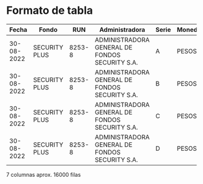 # Formato de tabla

| Fecha      |         Fondo |    RUN | Administradora                                  | Serie | Moneda | Valor_Cuota |
|------------|---------------|--------|-------------------------------------------------|-------|--------|-------------|
| 30-08-2022 | SECURITY PLUS | 8253-8 | ADMINISTRADORA GENERAL DE FONDOS  SECURITY S.A. | A     | PESOS  | 1776.35     |
| 30-08-2022 | SECURITY PLUS | 8253-8 | ADMINISTRADORA GENERAL DE FONDOS  SECURITY S.A. | B     | PESOS  | 1146.21     |
| 30-08-2022 | SECURITY PLUS | 8253-8 | ADMINISTRADORA GENERAL DE FONDOS  SECURITY S.A. | C     | PESOS  | 2822.92     |
| 30-08-2022 | SECURITY PLUS | 8253-8 | ADMINISTRADORA GENERAL DE FONDOS  SECURITY S.A. | D     | PESOS  | 1335.26     |

7 columnas
aprox. 16000 filas
